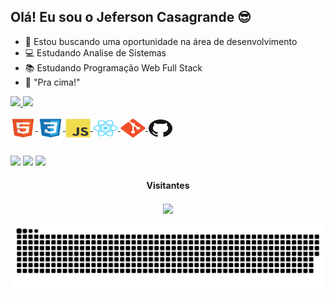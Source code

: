 ## Olá! Eu sou o Jeferson Casagrande 😎

- 🔭 Estou buscando uma oportunidade na área de desenvolvimento
- 💻 Estudando Analise de Sistemas
- 📚 Estudando Programação Web Full Stack
- 🚀 "Pra cima!"


<div>
  <a href="https://github.com/JEFERSON-CASAGRANDE">
  <img height="160em" src="https://github-readme-stats.vercel.app/api?username=JEFERSON-CASAGRANDE&show_icons=true&theme=vue-dark&include_all_commits=true&count_private=true"/>
  <img height="160em" src="https://github-readme-stats.vercel.app/api/top-langs/?username=JEFERSON-CASAGRANDE&layout=compact&langs_count=7&theme=vue-dark"/>
</div>
  <div style="display: inline_block"><br>
  <i class="devicon-html5-plain colored"></i>
  <img align="center" alt="ewe-HTML" height="30" width="40" src="https://raw.githubusercontent.com/devicons/devicon/master/icons/html5/html5-original.svg">
  <img align="center" alt="ewe-CSS" height="30" width="40" src="https://raw.githubusercontent.com/devicons/devicon/master/icons/css3/css3-original.svg">
  <img align="center" alt="ewe-Js" height="30" width="40" src="https://raw.githubusercontent.com/devicons/devicon/master/icons/javascript/javascript-original.svg">
  <img align="center" alt="Rafa-React" height="30" width="40" src="https://raw.githubusercontent.com/devicons/devicon/master/icons/react/react-original.svg">
  <img align="center" alt="ewe-Git" height="30" width="40" src="https://raw.githubusercontent.com/devicons/devicon/master/icons/git/git-original.svg">
  <img align="center" alt="ewe-GitHub" height="30" width="40" src="https://raw.githubusercontent.com/devicons/devicon/master/icons/github/github-original.svg">
  
  </div>
  
  ##
  
  <div> 
  <a href="https://instagram.com/jefcasagrande" target="_blank"><img src="https://img.shields.io/badge/-Instagram-%23E4405F?style=for-the-badge&logo=instagram&logoColor=white"></a>
  <a href = "mailto:jefersoncasagrandedesouza@gmail.com"><img src="https://img.shields.io/badge/-Gmail-%23333?style=for-the-badge&logo=gmail&logoColor=white" target="_blank"></a>
  <a href="https://www.linkedin.com/in/jeferson-casagrande" target="_blank"><img src="https://img.shields.io/badge/-LinkedIn-%230077B5?style=for-the-badge&logo=linkedin&logoColor=white" target="_blank"></a> 
    
 <div align="center">  
  <h4 align="center"> Visitantes </h4>
  <img align="center" src="https://profile-counter.glitch.me/JEFERSON-CASAGRANDE/count.svg">
 </div> 
  
 ![Snake animation](https://github.com/JEFERSON-CASAGRANDE/JEFERSON-CASAGRANDE/blob/output/github-contribution-grid-snake.svg)

</div>
